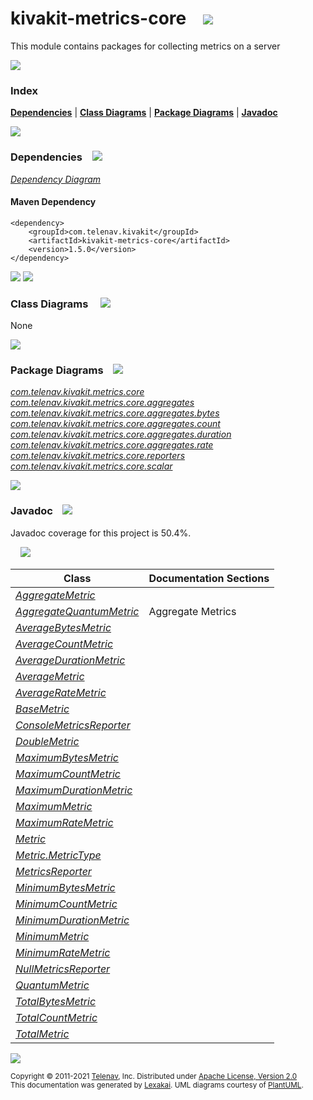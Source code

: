 [//]: # (start-user-text)



[//]: # (end-user-text)

# kivakit-metrics-core &nbsp;&nbsp; <img src="https://www.kivakit.org/images/ruler-64.png" srcset="https://www.kivakit.org/images/ruler-64-2x.png 2x"/>

This module contains packages for collecting metrics on a server

<img src="https://www.kivakit.org/images/horizontal-line-512.png" srcset="https://www.kivakit.org/images/horizontal-line-512-2x.png 2x"/>

### Index



[**Dependencies**](#dependencies) | [**Class Diagrams**](#class-diagrams) | [**Package Diagrams**](#package-diagrams) | [**Javadoc**](#javadoc)

<img src="https://www.kivakit.org/images/horizontal-line-512.png" srcset="https://www.kivakit.org/images/horizontal-line-512-2x.png 2x"/>

### Dependencies <a name="dependencies"></a> &nbsp;&nbsp; <img src="https://www.kivakit.org/images/dependencies-32.png" srcset="https://www.kivakit.org/images/dependencies-32-2x.png 2x"/>

[*Dependency Diagram*](https://www.kivakit.org/1.5.0/lexakai/kivakit-extensions/kivakit-metrics/core/documentation/diagrams/dependencies.svg)

#### Maven Dependency

    <dependency>
        <groupId>com.telenav.kivakit</groupId>
        <artifactId>kivakit-metrics-core</artifactId>
        <version>1.5.0</version>
    </dependency>

<img src="https://www.kivakit.org/images/horizontal-line-128.png" srcset="https://www.kivakit.org/images/horizontal-line-128-2x.png 2x"/>

[//]: # (start-user-text)



[//]: # (end-user-text)

<img src="https://www.kivakit.org/images/horizontal-line-128.png" srcset="https://www.kivakit.org/images/horizontal-line-128-2x.png 2x"/>

### Class Diagrams <a name="class-diagrams"></a> &nbsp; &nbsp; <img src="https://www.kivakit.org/images/diagram-40.png" srcset="https://www.kivakit.org/images/diagram-40-2x.png 2x"/>

None

<img src="https://www.kivakit.org/images/horizontal-line-128.png" srcset="https://www.kivakit.org/images/horizontal-line-128-2x.png 2x"/>

### Package Diagrams <a name="package-diagrams"></a> &nbsp;&nbsp; <img src="https://www.kivakit.org/images/box-32.png" srcset="https://www.kivakit.org/images/box-32-2x.png 2x"/>

[*com.telenav.kivakit.metrics.core*](https://www.kivakit.org/1.5.0/lexakai/kivakit-extensions/kivakit-metrics/core/documentation/diagrams/com.telenav.kivakit.metrics.core.svg)  
[*com.telenav.kivakit.metrics.core.aggregates*](https://www.kivakit.org/1.5.0/lexakai/kivakit-extensions/kivakit-metrics/core/documentation/diagrams/com.telenav.kivakit.metrics.core.aggregates.svg)  
[*com.telenav.kivakit.metrics.core.aggregates.bytes*](https://www.kivakit.org/1.5.0/lexakai/kivakit-extensions/kivakit-metrics/core/documentation/diagrams/com.telenav.kivakit.metrics.core.aggregates.bytes.svg)  
[*com.telenav.kivakit.metrics.core.aggregates.count*](https://www.kivakit.org/1.5.0/lexakai/kivakit-extensions/kivakit-metrics/core/documentation/diagrams/com.telenav.kivakit.metrics.core.aggregates.count.svg)  
[*com.telenav.kivakit.metrics.core.aggregates.duration*](https://www.kivakit.org/1.5.0/lexakai/kivakit-extensions/kivakit-metrics/core/documentation/diagrams/com.telenav.kivakit.metrics.core.aggregates.duration.svg)  
[*com.telenav.kivakit.metrics.core.aggregates.rate*](https://www.kivakit.org/1.5.0/lexakai/kivakit-extensions/kivakit-metrics/core/documentation/diagrams/com.telenav.kivakit.metrics.core.aggregates.rate.svg)  
[*com.telenav.kivakit.metrics.core.reporters*](https://www.kivakit.org/1.5.0/lexakai/kivakit-extensions/kivakit-metrics/core/documentation/diagrams/com.telenav.kivakit.metrics.core.reporters.svg)  
[*com.telenav.kivakit.metrics.core.scalar*](https://www.kivakit.org/1.5.0/lexakai/kivakit-extensions/kivakit-metrics/core/documentation/diagrams/com.telenav.kivakit.metrics.core.scalar.svg)

<img src="https://www.kivakit.org/images/horizontal-line-128.png" srcset="https://www.kivakit.org/images/horizontal-line-128-2x.png 2x"/>

### Javadoc <a name="javadoc"></a> &nbsp;&nbsp; <img src="https://www.kivakit.org/images/books-32.png" srcset="https://www.kivakit.org/images/books-32-2x.png 2x"/>

Javadoc coverage for this project is 50.4%.  
  
&nbsp; &nbsp; <img src="https://www.kivakit.org/images/meter-50-96.png" srcset="https://www.kivakit.org/images/meter-50-96-2x.png 2x"/>




| Class | Documentation Sections |
|---|---|
| [*AggregateMetric*](https://www.kivakit.org/1.5.0/javadoc/kivakit-extensions/kivakit.metrics.core/com/telenav/kivakit/metrics/core/AggregateMetric.html) |  |  
| [*AggregateQuantumMetric*](https://www.kivakit.org/1.5.0/javadoc/kivakit-extensions/kivakit.metrics.core/com/telenav/kivakit/metrics/core/aggregates/AggregateQuantumMetric.html) | Aggregate Metrics |  
| [*AverageBytesMetric*](https://www.kivakit.org/1.5.0/javadoc/kivakit-extensions/kivakit.metrics.core/com/telenav/kivakit/metrics/core/aggregates/bytes/AverageBytesMetric.html) |  |  
| [*AverageCountMetric*](https://www.kivakit.org/1.5.0/javadoc/kivakit-extensions/kivakit.metrics.core/com/telenav/kivakit/metrics/core/aggregates/count/AverageCountMetric.html) |  |  
| [*AverageDurationMetric*](https://www.kivakit.org/1.5.0/javadoc/kivakit-extensions/kivakit.metrics.core/com/telenav/kivakit/metrics/core/aggregates/duration/AverageDurationMetric.html) |  |  
| [*AverageMetric*](https://www.kivakit.org/1.5.0/javadoc/kivakit-extensions/kivakit.metrics.core/com/telenav/kivakit/metrics/core/aggregates/AverageMetric.html) |  |  
| [*AverageRateMetric*](https://www.kivakit.org/1.5.0/javadoc/kivakit-extensions/kivakit.metrics.core/com/telenav/kivakit/metrics/core/aggregates/rate/AverageRateMetric.html) |  |  
| [*BaseMetric*](https://www.kivakit.org/1.5.0/javadoc/kivakit-extensions/kivakit.metrics.core/com/telenav/kivakit/metrics/core/BaseMetric.html) |  |  
| [*ConsoleMetricsReporter*](https://www.kivakit.org/1.5.0/javadoc/kivakit-extensions/kivakit.metrics.core/com/telenav/kivakit/metrics/core/reporters/ConsoleMetricsReporter.html) |  |  
| [*DoubleMetric*](https://www.kivakit.org/1.5.0/javadoc/kivakit-extensions/kivakit.metrics.core/com/telenav/kivakit/metrics/core/scalar/DoubleMetric.html) |  |  
| [*MaximumBytesMetric*](https://www.kivakit.org/1.5.0/javadoc/kivakit-extensions/kivakit.metrics.core/com/telenav/kivakit/metrics/core/aggregates/bytes/MaximumBytesMetric.html) |  |  
| [*MaximumCountMetric*](https://www.kivakit.org/1.5.0/javadoc/kivakit-extensions/kivakit.metrics.core/com/telenav/kivakit/metrics/core/aggregates/count/MaximumCountMetric.html) |  |  
| [*MaximumDurationMetric*](https://www.kivakit.org/1.5.0/javadoc/kivakit-extensions/kivakit.metrics.core/com/telenav/kivakit/metrics/core/aggregates/duration/MaximumDurationMetric.html) |  |  
| [*MaximumMetric*](https://www.kivakit.org/1.5.0/javadoc/kivakit-extensions/kivakit.metrics.core/com/telenav/kivakit/metrics/core/aggregates/MaximumMetric.html) |  |  
| [*MaximumRateMetric*](https://www.kivakit.org/1.5.0/javadoc/kivakit-extensions/kivakit.metrics.core/com/telenav/kivakit/metrics/core/aggregates/rate/MaximumRateMetric.html) |  |  
| [*Metric*](https://www.kivakit.org/1.5.0/javadoc/kivakit-extensions/kivakit.metrics.core/com/telenav/kivakit/metrics/core/Metric.html) |  |  
| [*Metric.MetricType*](https://www.kivakit.org/1.5.0/javadoc/kivakit-extensions/kivakit.metrics.core/com/telenav/kivakit/metrics/core/Metric.MetricType.html) |  |  
| [*MetricsReporter*](https://www.kivakit.org/1.5.0/javadoc/kivakit-extensions/kivakit.metrics.core/com/telenav/kivakit/metrics/core/MetricsReporter.html) |  |  
| [*MinimumBytesMetric*](https://www.kivakit.org/1.5.0/javadoc/kivakit-extensions/kivakit.metrics.core/com/telenav/kivakit/metrics/core/aggregates/bytes/MinimumBytesMetric.html) |  |  
| [*MinimumCountMetric*](https://www.kivakit.org/1.5.0/javadoc/kivakit-extensions/kivakit.metrics.core/com/telenav/kivakit/metrics/core/aggregates/count/MinimumCountMetric.html) |  |  
| [*MinimumDurationMetric*](https://www.kivakit.org/1.5.0/javadoc/kivakit-extensions/kivakit.metrics.core/com/telenav/kivakit/metrics/core/aggregates/duration/MinimumDurationMetric.html) |  |  
| [*MinimumMetric*](https://www.kivakit.org/1.5.0/javadoc/kivakit-extensions/kivakit.metrics.core/com/telenav/kivakit/metrics/core/aggregates/MinimumMetric.html) |  |  
| [*MinimumRateMetric*](https://www.kivakit.org/1.5.0/javadoc/kivakit-extensions/kivakit.metrics.core/com/telenav/kivakit/metrics/core/aggregates/rate/MinimumRateMetric.html) |  |  
| [*NullMetricsReporter*](https://www.kivakit.org/1.5.0/javadoc/kivakit-extensions/kivakit.metrics.core/com/telenav/kivakit/metrics/core/reporters/NullMetricsReporter.html) |  |  
| [*QuantumMetric*](https://www.kivakit.org/1.5.0/javadoc/kivakit-extensions/kivakit.metrics.core/com/telenav/kivakit/metrics/core/scalar/QuantumMetric.html) |  |  
| [*TotalBytesMetric*](https://www.kivakit.org/1.5.0/javadoc/kivakit-extensions/kivakit.metrics.core/com/telenav/kivakit/metrics/core/aggregates/bytes/TotalBytesMetric.html) |  |  
| [*TotalCountMetric*](https://www.kivakit.org/1.5.0/javadoc/kivakit-extensions/kivakit.metrics.core/com/telenav/kivakit/metrics/core/aggregates/count/TotalCountMetric.html) |  |  
| [*TotalMetric*](https://www.kivakit.org/1.5.0/javadoc/kivakit-extensions/kivakit.metrics.core/com/telenav/kivakit/metrics/core/aggregates/TotalMetric.html) |  |  

[//]: # (start-user-text)



[//]: # (end-user-text)

<img src="https://www.kivakit.org/images/horizontal-line-512.png" srcset="https://www.kivakit.org/images/horizontal-line-512-2x.png 2x"/>

<sub>Copyright &#169; 2011-2021 [Telenav](https://telenav.com), Inc. Distributed under [Apache License, Version 2.0](LICENSE)</sub>  
<sub>This documentation was generated by [Lexakai](https://lexakai.org). UML diagrams courtesy of [PlantUML](https://plantuml.com).</sub>

